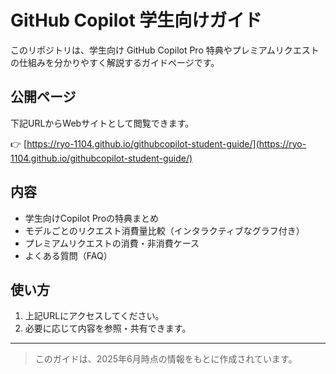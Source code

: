 # GitHub Copilot 学生向けガイド

このリポジトリは、学生向け GitHub Copilot Pro 特典やプレミアムリクエストの仕組みを分かりやすく解説するガイドページです。

## 公開ページ

下記URLからWebサイトとして閲覧できます。

👉 [https://ryo-1104.github.io/githubcopilot-student-guide/](https://ryo-1104.github.io/githubcopilot-student-guide/)

## 内容

- 学生向けCopilot Proの特典まとめ
- モデルごとのリクエスト消費量比較（インタラクティブなグラフ付き）
- プレミアムリクエストの消費・非消費ケース
- よくある質問（FAQ）

## 使い方

1. 上記URLにアクセスしてください。
2. 必要に応じて内容を参照・共有できます。

---

> このガイドは、2025年6月時点の情報をもとに作成されています。
